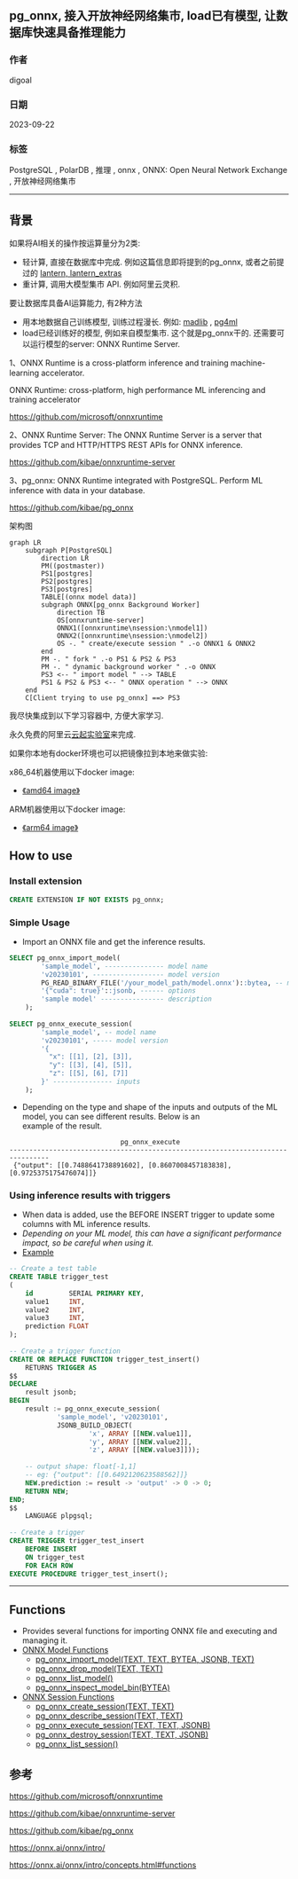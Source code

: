 ## pg_onnx, 接入开放神经网络集市, load已有模型, 让数据库快速具备推理能力      
                
### 作者                
digoal                
                
### 日期                
2023-09-22                
                
### 标签                
PostgreSQL , PolarDB , 推理 , onnx , ONNX: Open Neural Network Exchange , 开放神经网络集市     
                
----                
                
## 背景          
如果将AI相关的操作按运算量分为2类:       
- 轻计算, 直接在数据库中完成. 例如这篇信息即将提到的pg_onnx, 或者之前提过的 [lantern, lantern_extras](../202309/20230922_01.md)    
- 重计算, 调用大模型集市 API. 例如阿里云灵积.      
    
要让数据库具备AI运算能力, 有2种方法    
- 用本地数据自己训练模型, 训练过程漫长. 例如: [madlib](https://madlib.apache.org/) , [pg4ml](https://gitee.com/seanguo_007/plpgsql_pg4ml)     
- load已经训练好的模型, 例如来自模型集市.  这个就是pg_onnx干的.  还需要可以运行模型的server: ONNX Runtime Server.     
    
    
1、ONNX Runtime is a cross-platform inference and training machine-learning accelerator.    
    
ONNX Runtime: cross-platform, high performance ML inferencing and training accelerator    
    
https://github.com/microsoft/onnxruntime    
    
2、ONNX Runtime Server: The ONNX Runtime Server is a server that provides TCP and HTTP/HTTPS REST APIs for ONNX inference.    
    
https://github.com/kibae/onnxruntime-server     
    
3、pg_onnx: ONNX Runtime integrated with PostgreSQL. Perform ML inference with data in your database.     
    
https://github.com/kibae/pg_onnx     
    
架构图    
    
```mermaid
graph LR
    subgraph P[PostgreSQL]
        direction LR
        PM((postmaster))
        PS1[postgres]
        PS2[postgres]
        PS3[postgres]
        TABLE[(onnx model data)]
        subgraph ONNX[pg_onnx Background Worker]
            direction TB
            OS[onnxruntime-server]
            ONNX1([onnxruntime\nsession:\nmodel1])
            ONNX2([onnxruntime\nsession:\nmodel2])
            OS -. " create/execute session " .-o ONNX1 & ONNX2
        end
        PM -. " fork " .-o PS1 & PS2 & PS3
        PM -. " dynamic background worker " .-o ONNX
        PS3 <-- " import model " --> TABLE
        PS1 & PS2 & PS3 <-- " ONNX operation " --> ONNX
    end
    C[Client trying to use pg_onnx] ==> PS3
```  
        
我尽快集成到以下学习容器中, 方便大家学习.     
  
永久免费的阿里云[云起实验室](https://developer.aliyun.com/adc/scenario/f55dbfac77c0467a9d3cd95ff6697a31)来完成.    
    
如果你本地有docker环境也可以把镜像拉到本地来做实验:    
    
x86_64机器使用以下docker image:    
- [《amd64 image》](../202307/20230710_03.md)    
    
ARM机器使用以下docker image:    
- [《arm64 image》](../202308/20230814_02.md)    
    
## How to use    
    
### Install extension    
    
```sql    
CREATE EXTENSION IF NOT EXISTS pg_onnx;    
```    
    
### Simple Usage    
    
- Import an ONNX file and get the inference results.    
    
```sql    
SELECT pg_onnx_import_model(    
        'sample_model', --------------- model name    
        'v20230101', ------------------ model version     
        PG_READ_BINARY_FILE('/your_model_path/model.onnx')::bytea, -- model binary data    
        '{"cuda": true}'::jsonb, ------ options    
        'sample model' ---------------- description    
    );    
    
SELECT pg_onnx_execute_session(    
        'sample_model', -- model name    
        'v20230101', ----- model version    
        '{    
          "x": [[1], [2], [3]],    
          "y": [[3], [4], [5]],    
          "z": [[5], [6], [7]]    
        }' --------------- inputs    
    );    
```    
    
- Depending on the type and shape of the inputs and outputs of the ML model, you can see different results. Below is an    
  example of the result.    
    
```    
                            pg_onnx_execute                                 
--------------------------------------------------------------------------------    
 {"output": [[0.7488641738891602], [0.8607008457183838], [0.9725375175476074]]}    
```    
    
### Using inference results with triggers    
    
- When data is added, use the BEFORE INSERT trigger to update some columns with ML inference results.    
- *Depending on your ML model, this can have a significant performance impact, so be careful when using it.*    
- [Example](https://github.com/kibae/pg_onnx/blob/main/pg_onnx/expected/05-trigger.out)    
    
```sql    
-- Create a test table    
CREATE TABLE trigger_test    
(    
    id         SERIAL PRIMARY KEY,    
    value1     INT,    
    value2     INT,    
    value3     INT,    
    prediction FLOAT    
);    
    
-- Create a trigger function    
CREATE OR REPLACE FUNCTION trigger_test_insert()    
    RETURNS TRIGGER AS    
$$    
DECLARE    
    result jsonb;    
BEGIN    
    result := pg_onnx_execute_session(    
            'sample_model', 'v20230101',    
            JSONB_BUILD_OBJECT(    
                    'x', ARRAY [[NEW.value1]],    
                    'y', ARRAY [[NEW.value2]],    
                    'z', ARRAY [[NEW.value3]]));    
    
    -- output shape: float[-1,1]    
    -- eg: {"output": [[0.6492120623588562]]}    
    NEW.prediction := result -> 'output' -> 0 -> 0;    
    RETURN NEW;    
END;    
$$    
    LANGUAGE plpgsql;    
    
-- Create a trigger    
CREATE TRIGGER trigger_test_insert    
    BEFORE INSERT    
    ON trigger_test    
    FOR EACH ROW    
EXECUTE PROCEDURE trigger_test_insert();    
```    
    
----    
    
## Functions    
    
- Provides several functions for importing ONNX file and executing and managing it.    
- [ONNX Model Functions](https://github.com/kibae/pg_onnx/wiki/Functions#onnx-model-functions)    
    - [pg_onnx_import_model(TEXT, TEXT, BYTEA, JSONB, TEXT)](https://github.com/kibae/pg_onnx/wiki/Functions#pg_onnx_import_modeltext-text-bytea-jsonb-text)    
    - [pg_onnx_drop_model(TEXT, TEXT)](https://github.com/kibae/pg_onnx/wiki/Functions#pg_onnx_drop_modeltext-text)    
    - [pg_onnx_list_model()](https://github.com/kibae/pg_onnx/wiki/Functions#pg_onnx_list_model)    
    - [pg_onnx_inspect_model_bin(BYTEA)](https://github.com/kibae/pg_onnx/wiki/Functions#pg_onnx_inspect_model_binbytea)    
- [ONNX Session Functions](https://github.com/kibae/pg_onnx/wiki/Functions#onnx-session-functions)    
    - [pg_onnx_create_session(TEXT, TEXT)](https://github.com/kibae/pg_onnx/wiki/Functions#pg_onnx_create_sessiontext-text)    
    - [pg_onnx_describe_session(TEXT, TEXT)](https://github.com/kibae/pg_onnx/wiki/Functions#pg_onnx_describe_sessiontext-text)    
    - [pg_onnx_execute_session(TEXT, TEXT, JSONB)](https://github.com/kibae/pg_onnx/wiki/Functions#pg_onnx_execute_sessiontext-text-jsonb)    
    - [pg_onnx_destroy_session(TEXT, TEXT, JSONB)](https://github.com/kibae/pg_onnx/wiki/Functions#pg_onnx_destroy_sessiontext-text-jsonb)    
    - [pg_onnx_list_session()](https://github.com/kibae/pg_onnx/wiki/Functions#pg_onnx_list_session)    
    
## 参考    
https://github.com/microsoft/onnxruntime    
    
https://github.com/kibae/onnxruntime-server    
    
https://github.com/kibae/pg_onnx    
    
https://onnx.ai/onnx/intro/    
    
https://onnx.ai/onnx/intro/concepts.html#functions    
    
    
